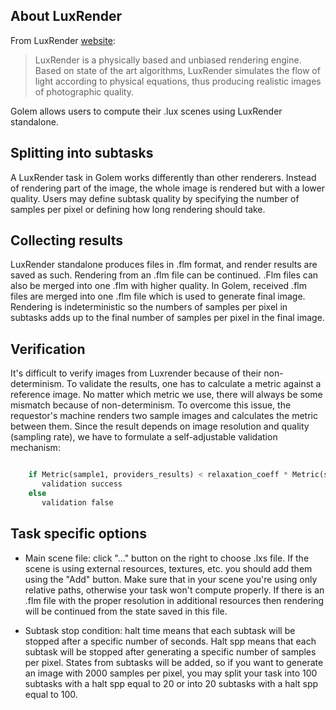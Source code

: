 ## About LuxRender
From LuxRender [website](http://www.luxrender.net/):

> LuxRender is a physically based and unbiased rendering engine. Based on state of the art algorithms, LuxRender simulates the flow of light according to physical equations, thus producing realistic images of photographic quality.

Golem allows users to compute their .lux scenes using LuxRender standalone.

## Splitting into subtasks

A LuxRender task in Golem works differently than other renderers. Instead of rendering part of the image, the whole image is rendered but with a lower quality. Users may define subtask quality by specifying the number of samples per pixel or defining how long rendering should take.

## Collecting results

LuxRender standalone produces files in .flm format, and render results are saved as such. Rendering from an .flm file can be continued. .Flm files can also be merged into one .flm with higher quality. In Golem, received .flm files are merged into one .flm file which is used to generate final image. Rendering is indeterministic so the numbers of samples per pixel in subtasks adds up to the final number of samples per pixel in the final image.

## Verification

It's difficult to verify images from Luxrender because of their non-determinism.
To validate the results, one has to calculate a metric against a reference image. 
No matter which metric we use, there will always be some mismatch because of non-determinism.
To overcome this issue, the requestor's machine renders two sample images and calculates the metric between them. 
Since the result depends on image resolution and quality (sampling rate), we have to formulate a self-adjustable validation mechanism:

```python

    if Metric(sample1, providers_results) < relaxation_coeff * Metric(sample1, sample2)
       validation success
    else 
       validation false

```

## Task specific options 

* Main scene file: click "..." button on the right to choose .lxs file. If the scene is using external resources, textures, etc. you should add them using the "Add" button. Make sure that in your scene you're using only relative paths, otherwise your task won't compute properly. If there is an .flm file with the proper resolution in additional resources then rendering will be continued from the state saved in this file. 

* Subtask stop condition: halt time means that each subtask will be stopped after a specific number of seconds. Halt spp means that each subtask will be stopped after generating a specific number of samples per pixel. States from subtasks will be added, so if you want to generate an image with 2000 samples per pixel, you may split your task into 100 subtasks with a halt spp equal to 20 or into 20 subtasks with a halt spp equal to 100. 
